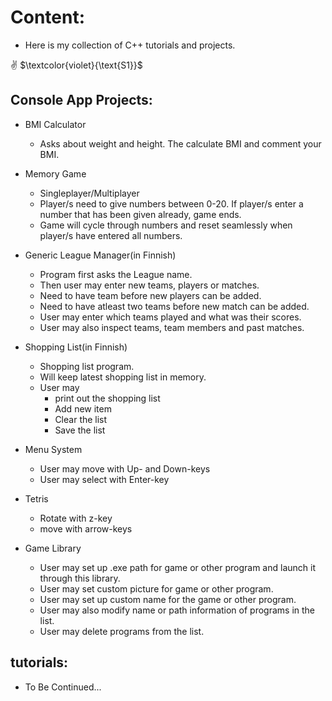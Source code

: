 # Content:

* Here is my collection of C++ tutorials and projects.

✌️ $\textcolor{violet}{\text{S1}}$

## Console App Projects:
* BMI Calculator
    * Asks about weight and height. The calculate BMI and comment your BMI.

* Memory Game
    * Singleplayer/Multiplayer
    * Player/s need to give numbers between 0-20. If player/s enter a number that has been given already, game ends. 
    * Game will cycle through numbers and reset seamlessly when player/s have entered all numbers.

* Generic League Manager(in Finnish)
    * Program first asks the League name.
    * Then user may enter new teams, players or matches.
    * Need to have team before new players can be added.
    * Need to have atleast two teams before new match can be added.
    * User may enter which teams played and what was their scores.
    * User may also inspect teams, team members and past matches.

* Shopping List(in Finnish)
    * Shopping list program.
    * Will keep latest shopping list in memory.
    * User may 
        * print out the shopping list
        * Add new item
        * Clear the list
        * Save the list

* Menu System
    * User may move with Up- and Down-keys
    * User may select with Enter-key

* Tetris
	* Rotate with z-key
	* move with arrow-keys

* Game Library
    * User may set up .exe path for game or other program and launch it through this library.
    * User may set custom picture for game or other program.
    * User may set up custom name for the game or other program.
    * User may also modify name or path information of programs in the list.
    * User may delete programs from the list.

## tutorials:

* To Be Continued...